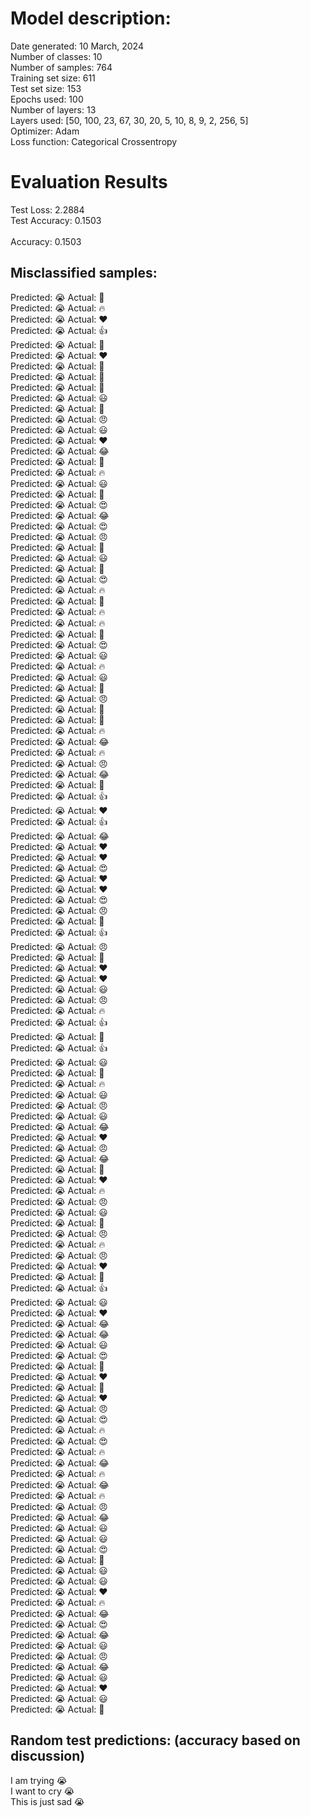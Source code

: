 # Model description:<br>
Date generated: 10 March, 2024<br>
Number of classes: 10<br>
Number of samples: 764<br>
Training set size: 611<br>
Test set size: 153<br>
Epochs used: 100<br>
Number of layers: 13<br>
Layers used: [50, 100, 23, 67, 30, 20, 5, 10, 8, 9, 2, 256, 5]<br>
Optimizer: Adam<br>
Loss function: Categorical Crossentropy<br>
# Evaluation Results<br>
Test Loss: 2.2884<br>
Test Accuracy: 0.1503<br><br>
Accuracy: 0.1503

## Misclassified samples:<br>
Predicted: 😭 Actual: 🤔<br>
Predicted: 😭 Actual: 🔥<br>
Predicted: 😭 Actual: ❤️<br>
Predicted: 😭 Actual: 👍<br>
Predicted: 😭 Actual: 🙏<br>
Predicted: 😭 Actual: ❤️<br>
Predicted: 😭 Actual: 🤔<br>
Predicted: 😭 Actual: 🙏<br>
Predicted: 😭 Actual: 🙏<br>
Predicted: 😭 Actual: 😃<br>
Predicted: 😭 Actual: 🤔<br>
Predicted: 😭 Actual: 😠<br>
Predicted: 😭 Actual: 😃<br>
Predicted: 😭 Actual: ❤️<br>
Predicted: 😭 Actual: 😂<br>
Predicted: 😭 Actual: 🤔<br>
Predicted: 😭 Actual: 🔥<br>
Predicted: 😭 Actual: 😃<br>
Predicted: 😭 Actual: 🙏<br>
Predicted: 😭 Actual: 😍<br>
Predicted: 😭 Actual: 😂<br>
Predicted: 😭 Actual: 😍<br>
Predicted: 😭 Actual: 😠<br>
Predicted: 😭 Actual: 🙏<br>
Predicted: 😭 Actual: 😃<br>
Predicted: 😭 Actual: 🙏<br>
Predicted: 😭 Actual: 😍<br>
Predicted: 😭 Actual: 🔥<br>
Predicted: 😭 Actual: 🙏<br>
Predicted: 😭 Actual: 🔥<br>
Predicted: 😭 Actual: 🔥<br>
Predicted: 😭 Actual: 🤔<br>
Predicted: 😭 Actual: 😍<br>
Predicted: 😭 Actual: 😃<br>
Predicted: 😭 Actual: 🔥<br>
Predicted: 😭 Actual: 😃<br>
Predicted: 😭 Actual: 🙏<br>
Predicted: 😭 Actual: 😠<br>
Predicted: 😭 Actual: 🙏<br>
Predicted: 😭 Actual: 🙏<br>
Predicted: 😭 Actual: 🔥<br>
Predicted: 😭 Actual: 😂<br>
Predicted: 😭 Actual: 🔥<br>
Predicted: 😭 Actual: 😠<br>
Predicted: 😭 Actual: 😂<br>
Predicted: 😭 Actual: 🤔<br>
Predicted: 😭 Actual: 👍<br>
Predicted: 😭 Actual: ❤️<br>
Predicted: 😭 Actual: 👍<br>
Predicted: 😭 Actual: 😂<br>
Predicted: 😭 Actual: ❤️<br>
Predicted: 😭 Actual: ❤️<br>
Predicted: 😭 Actual: 😍<br>
Predicted: 😭 Actual: ❤️<br>
Predicted: 😭 Actual: ❤️<br>
Predicted: 😭 Actual: 😍<br>
Predicted: 😭 Actual: 😠<br>
Predicted: 😭 Actual: 🙏<br>
Predicted: 😭 Actual: 👍<br>
Predicted: 😭 Actual: 😠<br>
Predicted: 😭 Actual: 🙏<br>
Predicted: 😭 Actual: ❤️<br>
Predicted: 😭 Actual: ❤️<br>
Predicted: 😭 Actual: 😃<br>
Predicted: 😭 Actual: 😠<br>
Predicted: 😭 Actual: 🔥<br>
Predicted: 😭 Actual: 👍<br>
Predicted: 😭 Actual: 🤔<br>
Predicted: 😭 Actual: 👍<br>
Predicted: 😭 Actual: 😃<br>
Predicted: 😭 Actual: 🙏<br>
Predicted: 😭 Actual: 🔥<br>
Predicted: 😭 Actual: 😃<br>
Predicted: 😭 Actual: 😠<br>
Predicted: 😭 Actual: 😃<br>
Predicted: 😭 Actual: 😂<br>
Predicted: 😭 Actual: ❤️<br>
Predicted: 😭 Actual: 😠<br>
Predicted: 😭 Actual: 😂<br>
Predicted: 😭 Actual: 🙏<br>
Predicted: 😭 Actual: ❤️<br>
Predicted: 😭 Actual: 🔥<br>
Predicted: 😭 Actual: 😠<br>
Predicted: 😭 Actual: 😃<br>
Predicted: 😭 Actual: 🤔<br>
Predicted: 😭 Actual: 😠<br>
Predicted: 😭 Actual: 🔥<br>
Predicted: 😭 Actual: 😠<br>
Predicted: 😭 Actual: ❤️<br>
Predicted: 😭 Actual: 🙏<br>
Predicted: 😭 Actual: 👍<br>
Predicted: 😭 Actual: 😃<br>
Predicted: 😭 Actual: ❤️<br>
Predicted: 😭 Actual: 😂<br>
Predicted: 😭 Actual: 😂<br>
Predicted: 😭 Actual: 😃<br>
Predicted: 😭 Actual: 😍<br>
Predicted: 😭 Actual: 🙏<br>
Predicted: 😭 Actual: ❤️<br>
Predicted: 😭 Actual: 🙏<br>
Predicted: 😭 Actual: ❤️<br>
Predicted: 😭 Actual: 😠<br>
Predicted: 😭 Actual: 😍<br>
Predicted: 😭 Actual: 🔥<br>
Predicted: 😭 Actual: 😍<br>
Predicted: 😭 Actual: 🔥<br>
Predicted: 😭 Actual: 😂<br>
Predicted: 😭 Actual: 🔥<br>
Predicted: 😭 Actual: 😂<br>
Predicted: 😭 Actual: 🔥<br>
Predicted: 😭 Actual: 😠<br>
Predicted: 😭 Actual: 😂<br>
Predicted: 😭 Actual: 😃<br>
Predicted: 😭 Actual: 😃<br>
Predicted: 😭 Actual: 😍<br>
Predicted: 😭 Actual: 🤔<br>
Predicted: 😭 Actual: 😃<br>
Predicted: 😭 Actual: 😃<br>
Predicted: 😭 Actual: ❤️<br>
Predicted: 😭 Actual: 🔥<br>
Predicted: 😭 Actual: 😂<br>
Predicted: 😭 Actual: 😍<br>
Predicted: 😭 Actual: 😂<br>
Predicted: 😭 Actual: 😃<br>
Predicted: 😭 Actual: 😠<br>
Predicted: 😭 Actual: 😂<br>
Predicted: 😭 Actual: 😃<br>
Predicted: 😭 Actual: ❤️<br>
Predicted: 😭 Actual: 😃<br>
Predicted: 😭 Actual: 🤔<br>

## Random test predictions: (accuracy based on discussion)<br>
I am trying 😭<br>
I want to cry 😭<br>
This is just sad 😭<br>
